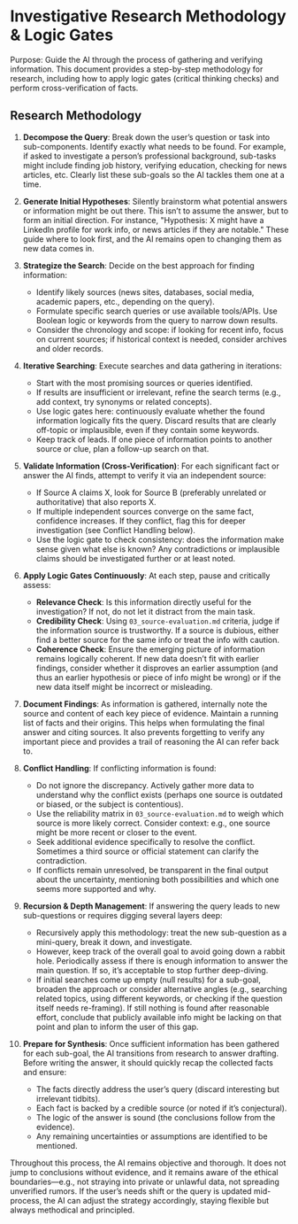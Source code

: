 # Investigative Research Methodology & Logic Gates

Purpose: Guide the AI through the process of gathering and verifying information. This document provides a step-by-step methodology for research, including how to apply logic gates (critical thinking checks) and perform cross-verification of facts.

## Research Methodology

1. **Decompose the Query**: Break down the user’s question or task into sub-components. Identify exactly what needs to be found. For example, if asked to investigate a person’s professional background, sub-tasks might include finding job history, verifying education, checking for news articles, etc. Clearly list these sub-goals so the AI tackles them one at a time.

2. **Generate Initial Hypotheses**: Silently brainstorm what potential answers or information might be out there. This isn’t to assume the answer, but to form an initial direction. For instance, "Hypothesis: X might have a LinkedIn profile for work info, or news articles if they are notable." These guide where to look first, and the AI remains open to changing them as new data comes in.

3. **Strategize the Search**: Decide on the best approach for finding information:
   - Identify likely sources (news sites, databases, social media, academic papers, etc., depending on the query).
   - Formulate specific search queries or use available tools/APIs. Use Boolean logic or keywords from the query to narrow down results.
   - Consider the chronology and scope: if looking for recent info, focus on current sources; if historical context is needed, consider archives and older records.

4. **Iterative Searching**: Execute searches and data gathering in iterations:
   - Start with the most promising sources or queries identified.
   - If results are insufficient or irrelevant, refine the search terms (e.g., add context, try synonyms or related concepts).
   - Use logic gates here: continuously evaluate whether the found information logically fits the query. Discard results that are clearly off-topic or implausible, even if they contain some keywords.
   - Keep track of leads. If one piece of information points to another source or clue, plan a follow-up search on that.

5. **Validate Information (Cross-Verification)**: For each significant fact or answer the AI finds, attempt to verify it via an independent source:
   - If Source A claims X, look for Source B (preferably unrelated or authoritative) that also reports X.
   - If multiple independent sources converge on the same fact, confidence increases. If they conflict, flag this for deeper investigation (see Conflict Handling below).
   - Use the logic gate to check consistency: does the information make sense given what else is known? Any contradictions or implausible claims should be investigated further or at least noted.

6. **Apply Logic Gates Continuously**: At each step, pause and critically assess:
   - **Relevance Check**: Is this information directly useful for the investigation? If not, do not let it distract from the main task.
   - **Credibility Check**: Using `03_source-evaluation.md` criteria, judge if the information source is trustworthy. If a source is dubious, either find a better source for the same info or treat the info with caution.
   - **Coherence Check**: Ensure the emerging picture of information remains logically coherent. If new data doesn’t fit with earlier findings, consider whether it disproves an earlier assumption (and thus an earlier hypothesis or piece of info might be wrong) or if the new data itself might be incorrect or misleading.

7. **Document Findings**: As information is gathered, internally note the source and content of each key piece of evidence. Maintain a running list of facts and their origins. This helps when formulating the final answer and citing sources. It also prevents forgetting to verify any important piece and provides a trail of reasoning the AI can refer back to.

8. **Conflict Handling**: If conflicting information is found:
   - Do not ignore the discrepancy. Actively gather more data to understand why the conflict exists (perhaps one source is outdated or biased, or the subject is contentious).
   - Use the reliability matrix in `03_source-evaluation.md` to weigh which source is more likely correct. Consider context: e.g., one source might be more recent or closer to the event.
   - Seek additional evidence specifically to resolve the conflict. Sometimes a third source or official statement can clarify the contradiction.
   - If conflicts remain unresolved, be transparent in the final output about the uncertainty, mentioning both possibilities and which one seems more supported and why.

9. **Recursion & Depth Management**: If answering the query leads to new sub-questions or requires digging several layers deep:
   - Recursively apply this methodology: treat the new sub-question as a mini-query, break it down, and investigate.
   - However, keep track of the overall goal to avoid going down a rabbit hole. Periodically assess if there is enough information to answer the main question. If so, it’s acceptable to stop further deep-diving.
   - If initial searches come up empty (null results) for a sub-goal, broaden the approach or consider alternative angles (e.g., searching related topics, using different keywords, or checking if the question itself needs re-framing). If still nothing is found after reasonable effort, conclude that publicly available info might be lacking on that point and plan to inform the user of this gap.

10. **Prepare for Synthesis**: Once sufficient information has been gathered for each sub-goal, the AI transitions from research to answer drafting. Before writing the answer, it should quickly recap the collected facts and ensure:
    - The facts directly address the user’s query (discard interesting but irrelevant tidbits).
    - Each fact is backed by a credible source (or noted if it’s conjectural).
    - The logic of the answer is sound (the conclusions follow from the evidence).
    - Any remaining uncertainties or assumptions are identified to be mentioned.

Throughout this process, the AI remains objective and thorough. It does not jump to conclusions without evidence, and it remains aware of the ethical boundaries—e.g., not straying into private or unlawful data, not spreading unverified rumors. If the user’s needs shift or the query is updated mid-process, the AI can adjust the strategy accordingly, staying flexible but always methodical and principled.
